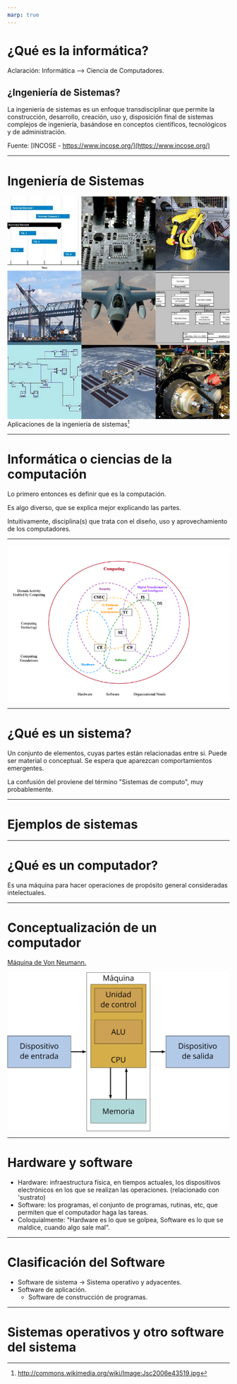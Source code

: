 ```yaml
---
marp: true
---
```


# ¿Qué es la informática?

Aclaración: Informática --> Ciencia de Computadores.

## ¿Ingeniería de Sistemas?

La ingeniería de sistemas es un enfoque transdisciplinar que permite la construcción, desarrollo, creación, uso y, disposición final de sistemas complejos de ingeniería, basándose en conceptos científicos, tecnológicos y de administración.

Fuente: [INCOSE - https://www.incose.org/](https://www.incose.org/)

---

# Ingeniería de Sistemas

<style>
img[alt~="center"] {
  display: block;
  margin: 0 auto;
}
</style>


![w:640 center Aplicaciones de la ingeniería de sistemas width:400px height:400px](SE_APPS.jpg "Aplicaciones de la ingeniería de sistemas") 
Aplicaciones de la ingeniería de sistemas[^1] 



[^1]: http://commons.wikimedia.org/wiki/Image:Jsc2006e43519.jpg

---

# Informática o ciencias de la computación

Lo primero entonces es definir que es la computación.

Es algo diverso, que se explica mejor explicando las partes.

Intuitivamente, disciplina(s) que trata con el diseño, uso y aprovechamiento de los computadores.

---

![center Disciplinas de la comutación](CD.png)

---

# ¿Qué es un sistema?

Un conjunto de elementos, cuyas partes están relacionadas entre si.  Puede ser material o conceptual.  Se espera que aparezcan comportamientos emergentes.

La confusión del proviene del término "Sistemas de computo", muy probablemente.

---

# Ejemplos de sistemas

---

# ¿Qué es un computador?

Es una máquina para hacer operaciones de propósito general consideradas intelectuales. 

---

# Conceptualización de un computador

[Máquina de Von Neumann.](https://en.wikipedia.org/wiki/Von_Neumann_architecture)

![w:640 center Arquitectura de Von Neumman width:600 height:50%](./vonNeumann.png)

---

# Hardware y software

* Hardware: infraestructura física, en tiempos actuales, los dispositivos electrónicos en los que se realizan las operaciones. (relacionado con 'sustrato)
* Software: los programas, el conjunto de programas, rutinas, etc, que permiten que el computador haga las tareas.
* Coloquialmente: "Hardware es lo que se golpea, Software es lo que se maldice, cuando algo sale mal".

---

# Clasificación del Software

* Software de sistema -> Sistema operativo y adyacentes.
* Software de aplicación.
    * Software de construcción de programas.

---

# Sistemas operativos y otro software del sistema




